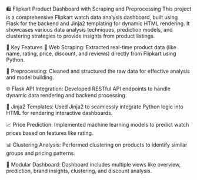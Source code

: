 🛍️ Flipkart Product Dashboard with Scraping and Preprocessing
This project is a comprehensive Flipkart watch data analysis dashboard, built using Flask for the backend and Jinja2 templating for dynamic HTML rendering. It showcases various data analysis techniques, prediction models, and clustering strategies to provide insights from product listings.

🚀 Key Features
🔧 Web Scraping: Extracted real-time product data (like name, rating, price, discount, and reviews) directly from Flipkart using Python.

🧹 Preprocessing: Cleaned and structured the raw data for effective analysis and model building.

🌐 Flask API Integration: Developed RESTful API endpoints to handle dynamic data rendering and backend processing.

🎨 Jinja2 Templates: Used Jinja2 to seamlessly integrate Python logic into HTML for rendering interactive dashboards.

📈 Price Prediction: Implemented machine learning models to predict watch prices based on features like rating.

📊 Clustering Analysis: Performed clustering on products to identify similar groups and pricing patterns.

📂 Modular Dashboard: Dashboard includes multiple views like overview, prediction, brand insights, clustering, and discount analysis.
